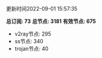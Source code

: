 更新时间2022-09-01 15:57:35

**总订阅: 73**
**总节点: 3181**
**有效节点: 675**
- v2ray节点: 295
- ss节点: 340
- trojan节点: 40
